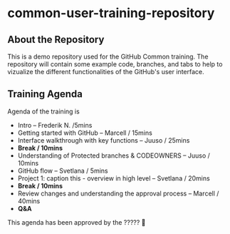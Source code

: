 # common-user-training-repository
## About the Repository

This is a demo repository used for the GitHub Common training. The repository will contain some example code, branches, and tabs to help to vizualize the different functionalities of the GitHub's user interface.

## Training Agenda

Agenda of the training is

* Intro – Frederik N. /5mins​
* Getting started with GitHub – Marcell / 15mins​
* Interface walkthrough with key functions – Juuso / 25mins​
* **Break / 10mins​**
* Understanding of Protected branches & CODEOWNERS – Juuso / 10mins​
* GitHub flow – Svetlana / 5mins​
* Project 1: caption this - overview in high level – Svetlana / 20mins​
* **Break / 10mins​**
* Review changes and understanding the approval process – Marcell / 40mins​
* **Q&A**

This agenda has been approved by the ????? 🥇
